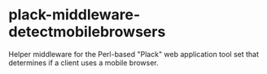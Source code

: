 plack-middleware-detectmobilebrowsers
=====================================

Helper middleware for the Perl-based "Plack" web application tool set that determines if a client uses a mobile browser.